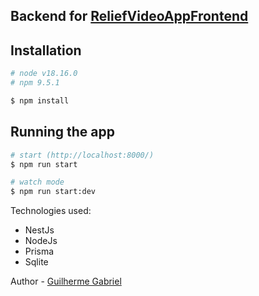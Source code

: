 
## Backend for [ReliefVideoAppFrontend](https://github.com/GuilhermeGabriel/ReliefVideoAppFrontEnd)

## Installation

```bash
# node v18.16.0
# npm 9.5.1

$ npm install
```

## Running the app

```bash
# start (http://localhost:8000/)
$ npm run start

# watch mode
$ npm run start:dev
```
Technologies used: 

- NestJs
- NodeJs
- Prisma
- Sqlite

Author - [Guilherme Gabriel](https://www.linkedin.com/in/guilhermegabr/)
